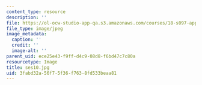 ```yaml
---
content_type: resource
description: ''
file: https://ol-ocw-studio-app-qa.s3.amazonaws.com/courses/18-s097-applied-category-theory-january-iap-2019/3fabd32a56f75f36f7638fd533beaa81_ses10.jpg
file_type: image/jpeg
image_metadata:
  caption: ''
  credit: ''
  image-alt: ''
parent_uid: ece25e43-f9ff-d4c9-08d8-f6bd47c7c80a
resourcetype: Image
title: ses10.jpg
uid: 3fabd32a-56f7-5f36-f763-8fd533beaa81
---
```

